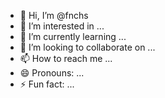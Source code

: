 - 👋 Hi, I’m @fnchs
- 👀 I’m interested in ...
- 🌱 I’m currently learning ...
- 💞️ I’m looking to collaborate on ...
- 📫 How to reach me ...
- 😄 Pronouns: ...
- ⚡ Fun fact: ...

<!---
fnchs/fnchs is a ✨ special ✨ repository because its `README.md` (this file) appears on your GitHub profile.
You can click the Preview link to take a look at your changes.
--->
